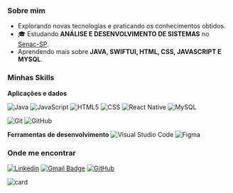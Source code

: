 <h3>Sobre mim</h3>

- Explorando novas tecnologias e praticando os conhecimentos obtidos.
- 🎓 Estudando **ANÁLISE E DESENVOLVIMENTO DE SISTEMAS** no <a href="https://www.sp.senac.br">Senac-SP</a>.
- Aprendendo mais sobre **JAVA, SWIFTUI, HTML, CSS, JAVASCRIPT E MYSQL**.

<h3>Minhas Skills</h3>

**Aplicações e dados**

![Java](https://img.shields.io/badge/-Java-333333?style=flat&logo=Java&logoColor=007396)
![JavaScript](https://img.shields.io/badge/-JavaScript-333333?style=flat&logo=javascript)
![HTML5](https://img.shields.io/badge/-HTML5-333333?style=flat&logo=HTML5)
![CSS](https://img.shields.io/badge/-CSS-333333?style=flat&logo=CSS3&logoColor=1572B6)
![React Native](https://img.shields.io/badge/-React%20Native-333333?style=flat&logo=react)
![MySQL](https://img.shields.io/badge/-MySQL-333333?style=flat&logo=mysql)



![Git](https://img.shields.io/badge/-Git-333333?style=flat&logo=git)
![GitHub](https://img.shields.io/badge/-GitHub-333333?style=flat&logo=github)

**Ferramentas de desenvolvimento**
![Visual Studio Code](https://img.shields.io/badge/-Visual%20Studio%20Code-333333?style=flat&logo=visual-studio-code&logoColor=007ACC)
![Figma](https://img.shields.io/badge/-Figma-333333?style=flat&logo=figma&logoColor=007ACC)

<h3>Onde me encontrar</h3>

[![Linkedin](https://img.shields.io/badge/-LinkedIn-blue?style=flat-square&logo=Linkedin&logoColor=white&link=https://www.linkedin.com/in/wllnao/)](https://www.linkedin.com/in/wllnao/)
[![Gmail Badge](https://img.shields.io/badge/-Gmail-006bed?style=flat-square&logo=Gmail&logoColor=white&link=mailto:wlln.almeida.oliveira@gmail.com)](mailto:wlln.almeida.oliveira@gmail.com)
[![GitHub](https://img.shields.io/github/followers/wlln148?label=follow&style=social)](https://github.com/wlln148)


![card](https://github-readme-stats.vercel.app/api?username=wlln148&theme=dark&show_icons=true)
